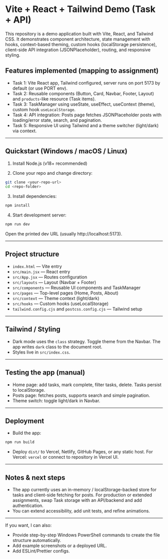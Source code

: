 # Vite + React + Tailwind Demo (Task + API)

This repository is a demo application built with Vite, React, and Tailwind CSS. It demonstrates component architecture, state management with hooks, context-based theming, custom hooks (localStorage persistence), client-side API integration (JSONPlaceholder), routing, and responsive styling.

## Features implemented (mapping to assignment)
- Task 1: Vite React app, Tailwind configured, server runs on port 5173 by default (or use PORT env).
- Task 2: Reusable components (Button, Card, Navbar, Footer, Layout) and `products`-like resource (Task items).
- Task 3: TaskManager using useState, useEffect, useContext (theme), custom hook `useLocalStorage`.
- Task 4: API integration: Posts page fetches JSONPlaceholder posts with loading/error state, search, and pagination.
- Task 5: Responsive UI using Tailwind and a theme switcher (light/dark) via context.

---

## Quickstart (Windows / macOS / Linux)

1. Install Node.js (v18+ recommended)

2. Clone your repo and change directory:
```bash
git clone <your-repo-url>
cd <repo-folder>
```

3. Install dependencies:
```bash
npm install
```

4. Start development server:
```bash
npm run dev
```
Open the printed dev URL (usually http://localhost:5173).

---

## Project structure
- `index.html` — Vite entry
- `src/main.jsx` — React entry
- `src/App.jsx` — Routes configuration
- `src/layouts` — Layout (Navbar + Footer)
- `src/components` — Reusable UI components and TaskManager
- `src/pages` — Top-level pages (Home, Posts, About)
- `src/context` — Theme context (light/dark)
- `src/hooks` — Custom hooks (useLocalStorage)
- `tailwind.config.cjs` and `postcss.config.cjs` — Tailwind setup

---

## Tailwind / Styling
- Dark mode uses the `class` strategy. Toggle theme from the Navbar. The app writes `dark` class to the document root.
- Styles live in `src/index.css`.

---

## Testing the app (manual)
- Home page: add tasks, mark complete, filter tasks, delete. Tasks persist to localStorage.
- Posts page: fetches posts, supports search and simple pagination.
- Theme switch: toggle light/dark in Navbar.

---

## Deployment
- Build the app:
```bash
npm run build
```
- Deploy `dist/` to Vercel, Netlify, GitHub Pages, or any static host. For Vercel: `vercel` or connect to repository in Vercel UI.

---

## Notes & next steps
- The app currently uses an in-memory / localStorage-backed store for tasks and client-side fetching for posts. For production or extended assignments, swap Task storage with an API/backend and add authentication.
- You can extend accessibility, add unit tests, and refine animations.

---

If you want, I can also:
- Provide step-by-step Windows PowerShell commands to create the file structure automatically.
- Add example screenshots or a deployed URL.
- Add ESLint/Prettier configs.

```